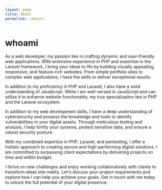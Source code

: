 ```yaml
---
layout: page
title: About
permalink: /about/
---
```


<h1 class="title-report">whoami</h1>

<p class="lead">
As a web developer, my passion lies in crafting dynamic and user-friendly web applications. With extensive experience in PHP and expertise in the Laravel framework, I bring your ideas to life by building visually appealing, responsive, and feature-rich websites. From simple portfolio sites to complex web applications, I have the skills to deliver exceptional results.
</p>
<p class="lead">
In addition to my proficiency in PHP and Laravel, I also have a solid understanding of JavaScript. While I am well-versed in JavaScript and can utilize it to enhance website functionality, my true specialization lies in PHP and the Laravel ecosystem.
</p>
<p class="lead">
In addition to my web development skills, I have a deep understanding of cybersecurity and possess the knowledge and tools to identify vulnerabilities in your digital assets. Through meticulous testing and analysis, I help fortify your systems, protect sensitive data, and ensure a robust security posture.
</p>
<p class="lead">
With my combined expertise in PHP, Laravel, and pentesting, I offer a holistic approach to creating secure and high-performing digital solutions. I am committed to surpassing client expectations by delivering projects on time and within budget.
</p>
<p class="lead">
I thrive on new challenges and enjoy working collaboratively with clients to transform ideas into reality. Let's discuss your project requirements and explore how I can help you achieve your goals. Get in touch with me today to unlock the full potential of your digital presence.
</p>

